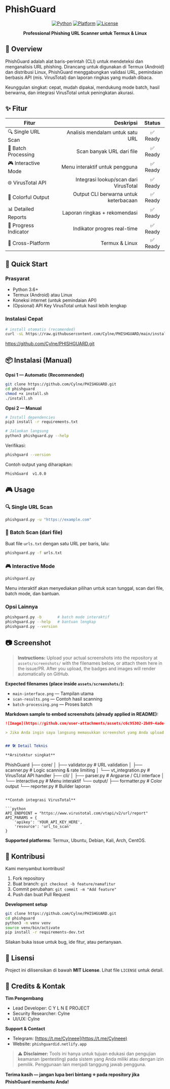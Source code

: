 # PhishGuard 

<div align="center">

[![Python](https://img.shields.io/badge/Python-3.6%2B-blue.svg)]()
[![Platform](https://img.shields.io/badge/Platform-Termux%20%7C%20Linux-green.svg)]()
[![License](https://img.shields.io/badge/License-MIT-yellow.svg)]()

**Professional Phishing URL Scanner untuk Termux & Linux**

</div>


## 🎯 Overview

PhishGuard adalah alat baris-perintah (CLI) untuk mendeteksi dan menganalisis URL phishing. Dirancang untuk digunakan di Termux (Android) dan distribusi Linux, PhishGuard menggabungkan validasi URL, pemindaian berbasis API (mis. VirusTotal) dan laporan ringkas yang mudah dibaca.

Keunggulan singkat: cepat, mudah dipakai, mendukung mode batch, hasil berwarna, dan integrasi VirusTotal untuk peningkatan akurasi.


## ✨ Fitur

| Fitur                 |                             Deskripsi |  Status |
| --------------------- | ------------------------------------: | :-----: |
| 🔍 Single URL Scan    |      Analisis mendalam untuk satu URL | ✅ Ready |
| 📁 Batch Processing   |             Scan banyak URL dari file | ✅ Ready |
| 🎮 Interactive Mode   |        Menu interaktif untuk pengguna | ✅ Ready |
| 🌐 VirusTotal API     | Integrasi lookup/scan dari VirusTotal | ✅ Ready |
| 🎨 Colorful Output    | Output CLI berwarna untuk keterbacaan | ✅ Ready |
| 📊 Detailed Reports   |         Laporan ringkas + rekomendasi | ✅ Ready |
| 🔄 Progress Indicator |           Indikator progres real-time | ✅ Ready |
| 📱 Cross-Platform     |                        Termux & Linux | ✅ Ready |


## 🚀 Quick Start

### Prasyarat

* Python 3.6+
* Termux (Android) atau Linux
* Koneksi internet (untuk pemindaian API)
* (Opsional) API Key VirusTotal untuk hasil lebih lengkap

### Instalasi Cepat

```bash
# install otomatis (recomended)
curl -sL https://raw.githubusercontent.com/Cylne/PHISHGUARD/main/install.sh | bash
```
https://github.com/Cylne/PHISHGUARD.git

## 📦 Instalasi (Manual)

**Opsi 1 — Automatic (Recommended)**

```bash
git clone https://github.com/Cylne/PHISHGUARD.git
cd phishguard
chmod +x install.sh
./install.sh
```

**Opsi 2 — Manual**

```bash
# Install dependencies
pip3 install -r requirements.txt

# Jalankan langsung
python3 phishguard.py --help
```

Verifikasi:

```bash
phishguard --version
```

Contoh output yang diharapkan:

```
PhishGuard  v1.0.0
```


## 🎮 Usage

### 🔍 Single URL Scan

```bash
phishguard.py -u "https://example.com"
```

### 📁 Batch Scan (dari file)

Buat file `urls.txt` dengan satu URL per baris, lalu:

```bash
phishguard.py -f urls.txt
```

### 🎮 Interactive Mode

```bash
phishguard.py
```

Menu interaktif akan menyediakan pilihan untuk scan tunggal, scan dari file, batch mode, dan bantuan.

### Opsi Lainnya

```bash
phishguard.py -b       # batch mode interaktif
phishguard.py --help   # bantuan lengkap
phishguard.py --version
```


## 📷 Screenshot

> **Instructions:** Upload your actual screenshots into the repository at `assets/screenshots/` with the filenames below, or attach them here in the issue/PR. After you upload, the badges and images will render automatically on GitHub.

**Expected filenames (place inside `assets/screenshots/`):**

* `main-interface.png`  — Tampilan utama
* `scan-results.png`   — Contoh hasil scanning
* `batch-processing.png` — Proses batch

**Markdown sample to embed screenshots (already applied in README):**

```markdown
![Image](https://github.com/user-attachments/assets/c6c95302-2b09-4ade-b57e-f5f411e0498e)

> Jika Anda ingin saya langsung memasukkan screenshot yang Anda upload ke README, silakan unggah tiga file gambar dengan nama di atas atau beri tahu nama file yang ingin dipakai — saya akan update README agar menautkan ke gambar tersebut.


## 🛠️ Detail Teknis

**Arsitektur singkat**

```
PhishGuard 
├── core/
│   ├── validator.py       # URL validation
│   ├── scanner.py         # Logic scanning & rate limiting
│   └── vt_integration.py  # VirusTotal API handler
├── cli/
│   ├── parser.py         # Argparse / CLI interface
│   └── interactive.py    # Menu interaktif
└── output/
    ├── formatter.py      # Color output
    └── reporter.py       # Builder laporan
```

**Contoh integrasi VirusTotal**

```python
API_ENDPOINT = "https://www.virustotal.com/vtapi/v2/url/report"
API_PARAMS = {
    'apikey': 'YOUR_API_KEY_HERE',
    'resource': 'url_to_scan'
}
```

**Supported platforms:** Termux, Ubuntu, Debian, Kali, Arch, CentOS.


## 🤝 Kontribusi

Kami menyambut kontribusi!

1. Fork repository
2. Buat branch: `git checkout -b feature/namafitur`
3. Commit perubahan: `git commit -m "Add feature"`
4. Push dan buat Pull Request

**Development setup**

```bash
git clone https://github.com/Cylne/PHISHGUARD.git
cd phishguard
python3 -m venv venv
source venv/bin/activate
pip install -r requirements-dev.txt
```

Silakan buka issue untuk bug, ide fitur, atau pertanyaan.


## 📄 Lisensi

Project ini dilisensikan di bawah **MIT License**. Lihat file `LICENSE` untuk detail.


## 👥 Credits & Kontak

**Tim Pengembang**

* Lead Developer: C Y L N E PROJECT
* Security Researcher: Cylne
* UI/UX: Cylne

**Support & Contact**

* Telegram: [https://t.me/Cylneee](https://t.me/Cylneee)
* Website: `phishguardid.netlify.app` 

> ⚠️ **Disclaimer:** Tools ini hanya untuk tujuan edukasi dan pengujian keamanan (pentesting) pada sistem yang Anda miliki atau dengan izin pemilik. Penggunaan lain menjadi tanggung jawab pengguna.


**Terima kasih — jangan lupa beri bintang ⭐ pada repository jika PhishGuard membantu Anda!**
